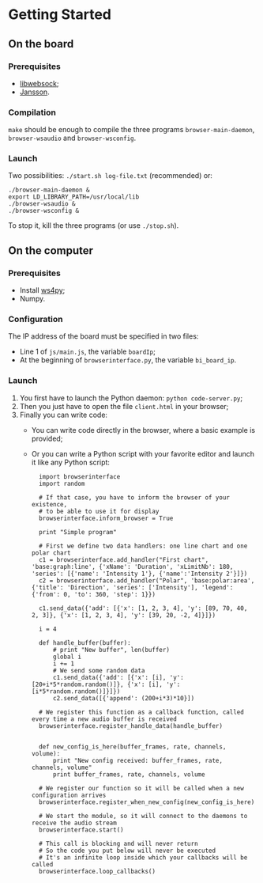 # Getting Started

## On the board

### Prerequisites

* [libwebsock](https://github.com/payden/libwebsock);
* [Jansson](http://www.digip.org/jansson/).

### Compilation

`make` should be enough to compile the three programs `browser-main-daemon`, `browser-wsaudio` and `browser-wsconfig`.

### Launch

Two possibilities: `./start.sh log-file.txt` (recommended) or:

    ./browser-main-daemon &
    export LD_LIBRARY_PATH=/usr/local/lib
    ./browser-wsaudio &
    ./browser-wsconfig &

To stop it, kill the three programs (or use `./stop.sh`).

## On the computer

### Prerequisites

* Install [ws4py](https://ws4py.readthedocs.io/en/latest/);
* Numpy.


### Configuration

The IP address of the board must be specified in two files:

* Line 1 of `js/main.js`, the variable `boardIp`;
* At the beginning of `browserinterface.py`, the variable `bi_board_ip`.

### Launch

1. You first have to launch the Python daemon: `python code-server.py`;
2. Then you just have to open the file `client.html` in your browser;
3. Finally you can write code:
    - You can write code directly in the browser, where a basic example is provided;
    - Or you can write a Python script with your favorite editor and launch it like any Python script:

            import browserinterface
            import random

            # If that case, you have to inform the browser of your existence,
            # to be able to use it for display
            browserinterface.inform_browser = True

            print "Simple program"

            # First we define two data handlers: one line chart and one polar chart
            c1 = browserinterface.add_handler("First chart", 'base:graph:line', {'xName': 'Duration', 'xLimitNb': 180, 'series': [{'name': 'Intensity 1'}, {'name':'Intensity 2'}]})
            c2 = browserinterface.add_handler("Polar", 'base:polar:area', {'title': 'Direction', 'series': ['Intensity'], 'legend': {'from': 0, 'to': 360, 'step': 1}})

            c1.send_data({'add': [{'x': [1, 2, 3, 4], 'y': [89, 70, 40, 2, 3]}, {'x': [1, 2, 3, 4], 'y': [39, 20, -2, 4]}]})

            i = 4

            def handle_buffer(buffer):
                # print "New buffer", len(buffer)
                global i
                i += 1
                # We send some random data
                c1.send_data({'add': [{'x': [i], 'y': [20+i*5*random.random()]}, {'x': [i], 'y': [i*5*random.random()]}]})
                c2.send_data([{'append': (200+i*3)*10}])

            # We register this function as a callback function, called every time a new audio buffer is received
            browserinterface.register_handle_data(handle_buffer)


            def new_config_is_here(buffer_frames, rate, channels, volume):
                print "New config received: buffer_frames, rate, channels, volume"
                print buffer_frames, rate, channels, volume

            # We register our function so it will be called when a new configuration arrives
            browserinterface.register_when_new_config(new_config_is_here)

            # We start the module, so it will connect to the daemons to receive the audio stream
            browserinterface.start()

            # This call is blocking and will never return
            # So the code you put below will never be executed
            # It's an infinite loop inside which your callbacks will be called
            browserinterface.loop_callbacks()
